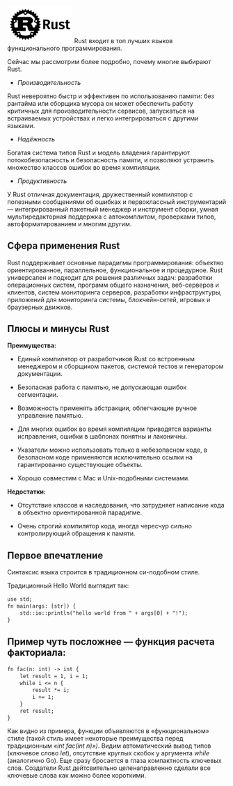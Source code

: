 <img src="https://github.com/Karbovskaya/lisp/blob/master/rust-min.png" width="150" >
Rust входит в топ лучших языков функционального программирования. 

Сейчас мы рассмотрим более подробно, почему многие выбирают Rust.

* _Производительность_

Rust невероятно быстр и эффективен по использованию памяти: без рантайма или сборщика мусора он может обеспечить работу критичных для производительности сервисов, запускаться на встраиваемых устройствах и легко интегрироваться с другими языками.
* _Надёжность_

Богатая система типов Rust и модель владения гарантируют потокобезопасность и безопасность памяти, и позволяют устранить множество классов ошибок во время компиляции.
* _Продуктивность_

У Rust отличная документация, дружественный компилятор с полезными сообщениями об ошибках и первоклассный инструментарий — интегрированный пакетный менеджер и инструмент сборки, умная мультиредакторная поддержка с автокомплитом, проверками типов, автоформатированием и многим другим.

## Сфера применения Rust

Rust поддерживает основные парадигмы программирования: объектно ориентированное, параллельное, функциональное и процедурное. Rust универсален и подходит для решения различных задач: разработки операционных систем, программ общего назначения, веб-серверов и клиентов, систем мониторинга серверов, разработки инфраструктуры, приложений для мониторинга системы, блокчейн-сетей, игровых и браузерных движков.


## Плюсы и минусы Rust
__Преимущества:__
* Единый компилятор от разработчиков Rust со встроенным менеджером и сборщиком пакетов, системой тестов и генератором документации.

* Безопасная работа с памятью, не допускающая ошибок сегментации.

* Возможность применять абстракции, облегчающие ручное управление памятью.

* Для многих ошибок во время компиляции приводятся варианты исправления, ошибки в шаблонах понятны и лаконичны.

* Указатели можно использовать только в небезопасном коде, в безопасном коде применяются исключительно ссылки на гарантированно существующие объекты.

* Хорошо совместим с Mac и Unix-подобными системами.

__Недостатки:__
* Отсутствие классов и наследования, что затрудняет написание кода в объектно ориентированной парадигме.

* Очень строгий компилятор кода, иногда чересчур сильно контролирующий обращения к памяти.

## Первое впечатление
Синтаксис языка строится в традиционном си-подобном стиле.

Традиционный Hello World выглядит так:
```
use std;
fn main(args: [str]) {
    std::io::println("hello world from " + args[0] + "!");
}
```
## Пример чуть посложнее — функция расчета факториала:
```
fn fac(n: int) -> int {
    let result = 1, i = 1;
    while i <= n {
        result *= i;
        i += 1;
    }
    ret result;
}
```
Как видно из примера, функции объявляются в «функциональном» стиле (такой стиль имеет некоторые преимущества перед традиционным _«int fac(int n)»)_. Видим автоматический вывод типов (ключевое слово _let_), отсутствие круглых скобок у аргумента _while_ (аналогично Go). Еще сразу бросается в глаза компактность ключевых слов. Создатели Rust дейтсвительно целенаправленно сделали все ключевые слова как можно более короткими.
